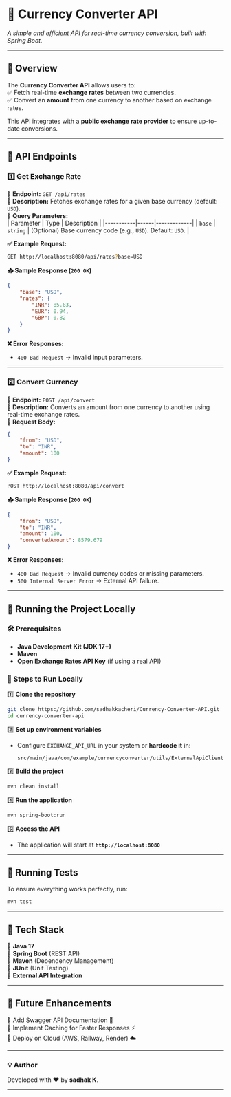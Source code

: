 # 📌 Currency Converter API

*A simple and efficient API for real-time currency conversion, built with Spring Boot.*

---

## 📖 Overview  
The **Currency Converter API** allows users to:  
✅ Fetch real-time **exchange rates** between two currencies.  
✅ Convert an **amount** from one currency to another based on exchange rates.  

This API integrates with a **public exchange rate provider** to ensure up-to-date conversions.

---

## 🚀 API Endpoints  

### 1️⃣ Get Exchange Rate  
**📌 Endpoint:** `GET /api/rates`  
**🔹 Description:** Fetches exchange rates for a given base currency (default: `USD`).  
**🔹 Query Parameters:**  
| Parameter | Type | Description |
|-----------|------|-------------|
| `base` | `string` | (Optional) Base currency code (e.g., `USD`). Default: `USD`. |

**✅ Example Request:**  
```sh
GET http://localhost:8080/api/rates?base=USD
```
**📥 Sample Response (`200 OK`)**  
```json
{
    "base": "USD",
    "rates": {
        "INR": 85.83,
        "EUR": 0.94,
        "GBP": 0.82
    }
}
```
**❌ Error Responses:**  
- `400 Bad Request` → Invalid input parameters.  

---

### 2️⃣ Convert Currency  
**📌 Endpoint:** `POST /api/convert`  
**🔹 Description:** Converts an amount from one currency to another using real-time exchange rates.  
**🔹 Request Body:**  
```json
{
    "from": "USD",
    "to": "INR",
    "amount": 100
}
```
**✅ Example Request:**  
```sh
POST http://localhost:8080/api/convert
```
**📥 Sample Response (`200 OK`)**  
```json
{
    "from": "USD",
    "to": "INR",
    "amount": 100,
    "convertedAmount": 8579.679
}
```
**❌ Error Responses:**  
- `400 Bad Request` → Invalid currency codes or missing parameters.  
- `500 Internal Server Error` → External API failure.  

---

## 🔧 Running the Project Locally  

### 🛠 Prerequisites  
- **Java Development Kit (JDK 17+)**  
- **Maven**  
- **Open Exchange Rates API Key** (if using a real API)  

### 📌 Steps to Run Locally  
1️⃣ **Clone the repository**  
```sh
git clone https://github.com/sadhakkacheri/Currency-Converter-API.git
cd currency-converter-api
```
2️⃣ **Set up environment variables**  
- Configure `EXCHANGE_API_URL` in your system or **hardcode it** in:  
  ```
  src/main/java/com/example/currencyconverter/utils/ExternalApiClient.java
  ```

3️⃣ **Build the project**  
```sh
mvn clean install
```
4️⃣ **Run the application**  
```sh
mvn spring-boot:run
```
5️⃣ **Access the API**  
- The application will start at **`http://localhost:8080`**  

---

## 🧪 Running Tests  
To ensure everything works perfectly, run:  
```sh
mvn test
```

---

## 📌 Tech Stack  
🔹 **Java 17**  
🔹 **Spring Boot** (REST API)  
🔹 **Maven** (Dependency Management)  
🔹 **JUnit** (Unit Testing)  
🔹 **External API Integration**  

---

## 🎯 Future Enhancements  
🚀 Add Swagger API Documentation 📜  
🚀 Implement Caching for Faster Responses ⚡  
🚀 Deploy on Cloud (AWS, Railway, Render) ☁️  

---

### 💡 Author  
Developed with ❤️ by **sadhak K**.  

---

